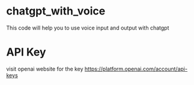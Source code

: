 # chatgpt_with_voice

This code will help you to use voice input and output with chatgpt

# API Key

visit openai website for the key
https://platform.openai.com/account/api-keys
